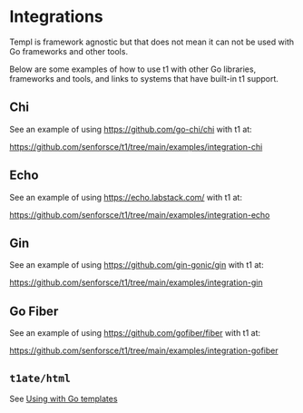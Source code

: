 # Integrations

Templ is framework agnostic but that does not mean it can not be used with Go frameworks and other tools.

Below are some examples of how to use t1 with other Go libraries, frameworks and tools, and links to systems that have built-in t1 support.

## Chi

See an example of using https://github.com/go-chi/chi with t1 at:

https://github.com/senforsce/t1/tree/main/examples/integration-chi

## Echo

See an example of using https://echo.labstack.com/ with t1 at:

https://github.com/senforsce/t1/tree/main/examples/integration-echo

## Gin

See an example of using https://github.com/gin-gonic/gin with t1 at:

https://github.com/senforsce/t1/tree/main/examples/integration-gin

## Go Fiber

See an example of using https://github.com/gofiber/fiber with t1 at:

https://github.com/senforsce/t1/tree/main/examples/integration-gofiber

## `t1ate/html`

See [Using with Go templates](../syntax-and-usage/using-with-go-templates)

